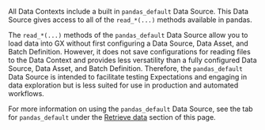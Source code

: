 All Data Contexts include a built in `pandas_default` Data Source.  This Data Source gives access to all of the `read_*(...)` methods available in pandas.

The `read_*(...)` methods of the `pandas_default` Data Source allow you to load data into GX without first configuring a Data Source, Data Asset, and Batch Definition.  However, it does not save configurations for reading files to the Data Context and provides less versatility than a fully configured Data Source, Data Asset, and Batch Definition. Therefore, the `pandas_default` Data Source is intended to facilitate testing Expectations and engaging in data exploration but is less suited for use in production and automated workflows. 

For more information on using the `pandas_default` Data Source, see the tab for `pandas_default` under the [Retrieve data](#retrieve-data) section of this page.